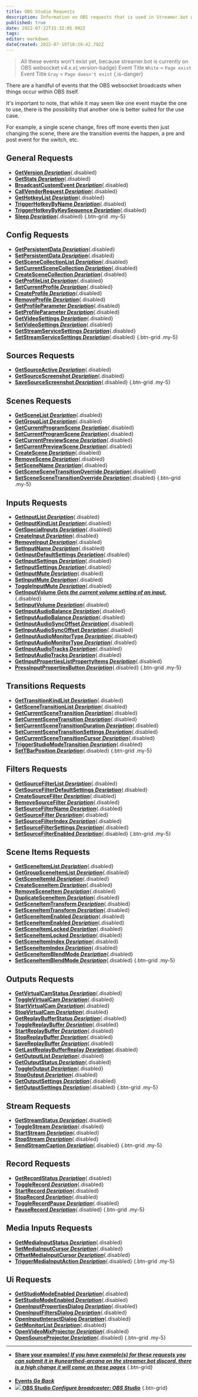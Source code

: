 ```yaml
---
title: OBS Studio Requests
description: Information on OBS requests that is used in Streamer.bot with OBS raw.
published: true
date: 2022-07-22T15:32:05.992Z
tags: 
editor: markdown
dateCreated: 2022-07-19T18:29:42.792Z
---
```


> All these events won't exist yet, because streamer.bot is currently on OBS websocket *v4.x.x*{.version-badge} 
> Event Title `White` = `Page exist`
> Event Title `Gray` = `Page doesn't exist`
{.is-danger}

There are a handful of events that the OBS websocket broadcasts when things occur within OBS itself.

It's important to note, that while it may seem like one event maybe the one to use, there is the possibility that another one is better suited for the use case.

For example, a single scene change, fires off more events then just changing the scene, there are the transition events the happen, a pre and post event for the switch, etc.

## General Requests
* [**GetVersion *Desription***](){.disabled}
* [**GetStats *Desription***](){.disabled}
* [**BroadcastCustomEvent *Desription***](){.disabled}
* [**CallVendorRequest *Desription***](){.disabled}
* [**GetHotkeyList *Desription***](){.disabled}
* [**TriggerHotkeyByName *Desription***](){.disabled}
* [**TriggerHotkeyByKeySequence *Desription***](){.disabled}
* [**Sleep *Desription***](){.disabled}
{.btn-grid .my-5}

## Config Requests
* [**GetPersistentData *Desription***](){.disabled}
* [**SetPersistentData *Desription***](){.disabled}
* [**GetSceneCollectionList *Desription***](){.disabled}
* [**SetCurrentSceneCollection *Desription***](){.disabled}
* [**CreateSceneCollection *Desription***](){.disabled}
* [**GetProfileList *Desription***](){.disabled}
* [**SetCurrentProfile *Desription***](){.disabled}
* [**CreateProfile *Desription***](){.disabled}
* [**RemoveProfile *Desription***](){.disabled}
* [**GetProfileParameter *Desription***](){.disabled}
* [**SetProfileParameter *Desription***](){.disabled}
* [**GetVideoSettings *Desription***](){.disabled}
* [**SetVideoSettings *Desription***](){.disabled}
* [**GetStreamServiceSettings *Desription***](){.disabled}
* [**SetStreamServiceSettings *Desription***](){.disabled}
{.btn-grid .my-5}

## Sources Requests
* [**GetSourceActive *Desription***](){.disabled}
* [**GetSourceScreenshot *Desription***](){.disabled}
* [**SaveSourceScreenshot *Desription***](){.disabled}
{.btn-grid .my-5}

## Scenes Requests
* [**GetSceneList *Desription***](){.disabled}
* [**GetGroupList *Desription***](){.disabled}
* [**GetCurrentProgramScene *Desription***](){.disabled}
* [**SetCurrentProgramScene *Desription***](){.disabled}
* [**GetCurrentPreviewScene *Desription***](){.disabled}
* [**SetCurrentPreviewScene *Desription***](){.disabled}
* [**CreateScene *Desription***](){.disabled}
* [**RemoveScene *Desription***](){.disabled}
* [**SetSceneName *Desription***](){.disabled}
* [**GetSceneSceneTransitionOverride *Desription***](){.disabled}
* [**SetSceneSceneTransitionOverride *Desription***](){.disabled}
{.btn-grid .my-5}

## Inputs Requests
* [**GetInputList *Desription***](){.disabled}
* [**GetInputKindList *Desription***](){.disabled}
* [**GetSpecialInputs *Desription***](){.disabled}
* [**CreateInput *Desription***](){.disabled}
* [**RemoveInput *Desription***](){.disabled}
* [**SetInputName *Desription***](){.disabled}
* [**GetInputDefaultSettings *Desription***](){.disabled}
* [**GetInputSettings *Desription***](){.disabled}
* [**SetInputSettings *Desription***](){.disabled}
* [**GetInputMute *Desription***](){.disabled}
* [**SetInputMute *Desription***](){.disabled}
* [**ToggleInputMute *Desription***](){.disabled}
* [**GetInputVolume *Gets the current volume setting of an input.***](){.disabled}
* [**SetInputVolume *Desription***](){.disabled}
* [**GetInputAudioBalance *Desription***](){.disabled}
* [**SetInputAudioBalance *Desription***](){.disabled}
* [**GetInputAudioSyncOffset *Desription***](){.disabled}
* [**SetInputAudioSyncOffset *Desription***](){.disabled}
* [**GetInputAudioMonitorType *Desription***](){.disabled}
* [**SetInputAudioMonitorType *Desription***](){.disabled}
* [**GetInputAudioTracks *Desription***](){.disabled}
* [**SetInputAudioTracks *Desription***](){.disabled}
* [**GetInputPropertiesListPropertyItems *Desription***](){.disabled}
* [**PressInputPropertiesButton *Desription***](){.disabled}
{.btn-grid .my-5}

## Transitions Requests
* [**GetTransitionKindList *Desription***](){.disabled}
* [**GetSceneTransitionList *Desription***](){.disabled}
* [**GetCurrentSceneTransition *Desription***](){.disabled}
* [**SetCurrentSceneTransition *Desription***](){.disabled}
* [**SetCurrentSceneTransitionDuration *Desription***](){.disabled}
* [**SetCurrentSceneTransitionSettings *Desription***](){.disabled}
* [**GetCurrentSceneTransitionCursor *Desription***](){.disabled}
* [**TriggerStudioModeTransition *Desription***](){.disabled}
* [**SetTBarPosition *Desription***](){.disabled}
{.btn-grid .my-5}

## Filters Requests
* [**GetSourceFilterList *Desription***](){.disabled}
* [**GetSourceFilterDefaultSettings *Desription***](){.disabled}
* [**CreateSourceFilter *Desription***](){.disabled}
* [**RemoveSourceFilter *Desription***](){.disabled}
* [**SetSourceFilterName *Desription***](){.disabled}
* [**GetSourceFilter *Desription***](){.disabled}
* [**SetSourceFilterIndex *Desription***](){.disabled}
* [**SetSourceFilterSettings *Desription***](){.disabled}
* [**SetSourceFilterEnabled *Desription***](){.disabled}
{.btn-grid .my-5}

## Scene Items Requests
* [**GetSceneItemList *Desription***](){.disabled}
* [**GetGroupSceneItemList *Desription***](){.disabled}
* [**GetSceneItemId *Desription***](){.disabled}
* [**CreateSceneItem *Desription***](){.disabled}
* [**RemoveSceneItem *Desription***](){.disabled}
* [**DuplicateSceneItem *Desription***](){.disabled}
* [**GetSceneItemTransform *Desription***](){.disabled}
* [**SetSceneItemTransform *Desription***](){.disabled}
* [**GetSceneItemEnabled *Desription***](){.disabled}
* [**SetSceneItemEnabled *Desription***](){.disabled}
* [**GetSceneItemLocked *Desription***](){.disabled}
* [**SetSceneItemLocked *Desription***](){.disabled}
* [**GetSceneItemIndex *Desription***](){.disabled}
* [**SetSceneItemIndex *Desription***](){.disabled}
* [**GetSceneItemBlendMode *Desription***](){.disabled}
* [**SetSceneItemBlendMode *Desription***](){.disabled}
{.btn-grid .my-5}

## Outputs Requests
* [**GetVirtualCamStatus *Desription***](){.disabled}
* [**ToggleVirtualCam *Desription***](){.disabled}
* [**StartVirtualCam *Desription***](){.disabled}
* [**StopVirtualCam *Desription***](){.disabled}
* [**GetReplayBufferStatus *Desription***](){.disabled}
* [**ToggleReplayBuffer *Desription***](){.disabled}
* [**StartReplayBuffer *Desription***](){.disabled}
* [**StopReplayBuffer *Desription***](){.disabled}
* [**SaveReplayBuffer *Desription***](){.disabled}
* [**GetLastReplayBufferReplay *Desription***](){.disabled}
* [**GetOutputList *Desription***](){.disabled}
* [**GetOutputStatus *Desription***](){.disabled}
* [**ToggleOutput *Desription***](){.disabled}
* [**StopOutput *Desription***](){.disabled}
* [**GetOutputSettings *Desription***](){.disabled}
* [**SetOutputSettings *Desription***](){.disabled}
{.btn-grid .my-5}

## Stream Requests
* [**GetStreamStatus *Desription***](){.disabled}
* [**ToggleStream *Desription***](){.disabled}
* [**StartStream *Desription***](){.disabled}
* [**StopStream *Desription***](){.disabled}
* [**SendStreamCaption *Desription***](){.disabled}
{.btn-grid .my-5}

## Record Requests
* [**GetRecordStatus *Desription***](){.disabled}
* [**ToggleRecord *Desription***](){.disabled}
* [**StartRecord *Desription***](){.disabled}
* [**StopRecord *Desription***](){.disabled}
* [**ToggleRecordPause *Desription***](){.disabled}
* [**PauseRecord *Desription***](){.disabled}
{.btn-grid .my-5}

## Media Inputs Requests
* [**GetMediaInputStatus *Desription***](){.disabled}
* [**SetMediaInputCursor *Desription***](){.disabled}
* [**OffsetMediaInputCursor *Desription***](){.disabled}
* [**TriggerMediaInputAction *Desription***](){.disabled}
{.btn-grid .my-5}

## Ui Requests
* [**GetStudioModeEnabled *Desription***](){.disabled}
* [**SetStudioModeEnabled *Desription***](){.disabled}
* [**OpenInputPropertiesDialog *Desription***](){.disabled}
* [**OpenInputFiltersDialog *Desription***](){.disabled}
* [**OpenInputInteractDialog *Desription***](){.disabled}
* [**GetMonitorList *Desription***](){.disabled}
* [**OpenVideoMixProjector *Desription***](){.disabled}
* [**OpenSourceProjector *Desription***](){.disabled}
{.btn-grid .my-5}

---
- [<i class="mdi mdi-share"></i> **Share your examples! *If you have example(s) for these requests you can submit it in #unearthed-arcana on the streamer.bot discord, there is a high change it will come on these pages***](https://discord.gg/RCcH54hWck)
{.btn-grid}
####
- [<i class="mdi mdi-chevron-left"></i>**Events *Go Back***](/en/Events)
- [<img src="https://streamer.bot/img/integrations/obs.svg"/> **OBS Studio *Configure broadcaster: OBS Studio***](/en/Broadcasters/OBS)
{.btn-grid}